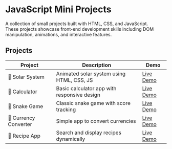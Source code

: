 # JavaScript Mini Projects

A collection of small projects built with HTML, CSS, and JavaScript.  
These projects showcase front-end development skills including DOM manipulation, animations, and interactive features.

## Projects

| Project | Description | Demo |
|---------|-------------|------|
| 🌌 Solar System | Animated solar system using HTML, CSS, JS | [Live Demo](https://chibane-sarah.github.io/javascript-mini-projects/solar-system/index.html) |
| 🧮 Calculator | Basic calculator app with responsive design | [Live Demo](https://chibane-sarah.github.io/javascript-mini-projects/Calculator/index.html) |
| 🐍 Snake Game | Classic snake game with score tracking | [Live Demo](#) |
| 💱 Currency Converter | Simple app to convert currencies | [Live Demo](#) |
| 🍲 Recipe App | Search and display recipes dynamically | [Live Demo](#) |
